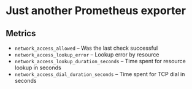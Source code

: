 # Just another Prometheus exporter

## Metrics

* `network_access_allowed` – Was the last check successful
* `network_access_lookup_error` – Lookup error by resource
* `network_access_lookup_duration_seconds` – Time spent for resource lookup in seconds
* `network_access_dial_duration_seconds` – Time spent for TCP dial in seconds
